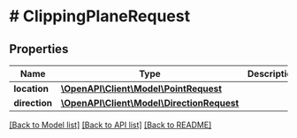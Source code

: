 # # ClippingPlaneRequest

## Properties

Name | Type | Description | Notes
------------ | ------------- | ------------- | -------------
**location** | [**\OpenAPI\Client\Model\PointRequest**](PointRequest.md) |  |
**direction** | [**\OpenAPI\Client\Model\DirectionRequest**](DirectionRequest.md) |  |

[[Back to Model list]](../../README.md#models) [[Back to API list]](../../README.md#endpoints) [[Back to README]](../../README.md)
